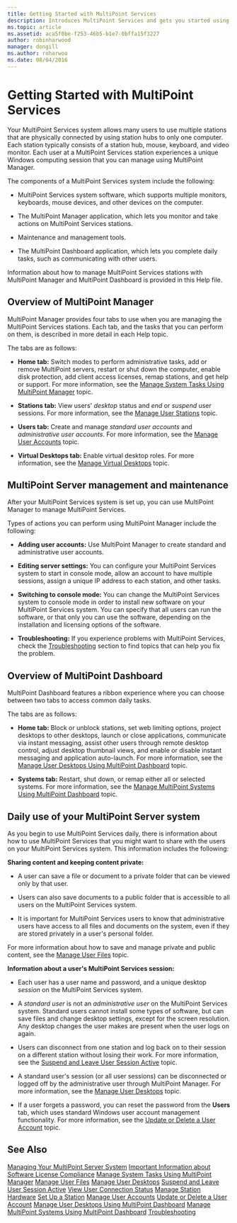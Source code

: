 ```yaml
---
title: Getting Started with MultiPoint Services
description: Introduces MultiPoint Services and gets you started using it.
ms.topic: article
ms.assetid: aca5f0be-f253-46b5-b1e7-0bffa15f3227
author: robinharwood
manager: dongill
ms.author: roharwoo
ms.date: 08/04/2016
---
```

# Getting Started with MultiPoint Services
Your MultiPoint Services system allows many users to use multiple stations that are physically connected by using station hubs to only one computer. Each station typically consists of a station hub, mouse, keyboard, and video monitor. Each user at a MultiPoint Services station experiences a unique Windows computing session that you can manage using MultiPoint Manager.

The components of a MultiPoint Services system include the following:

-   MultiPoint Services system software, which supports multiple monitors, keyboards, mouse devices, and other devices on the computer.

-   The MultiPoint Manager application, which lets you monitor and take actions on MultiPoint Services stations.

-   Maintenance and management tools.

-   The MultiPoint Dashboard application, which lets you complete daily tasks, such as communicating with other users.

Information about how to manage MultiPoint Services stations with MultiPoint Manager and MultiPoint Dashboard is provided in this Help file.

## Overview of MultiPoint Manager
MultiPoint Manager provides four tabs to use when you are managing the MultiPoint Services stations. Each tab, and the tasks that you can perform on them, is described in more detail in each Help topic.

The tabs are as follows:

-   **Home tab:** Switch modes to perform administrative tasks, add or remove MultiPoint servers, restart or shut down the computer, enable disk protection, add client access licenses, remap stations, and get help or support. For more information, see the [Manage System Tasks Using MultiPoint Manager](Manage-System-Tasks-Using-MultiPoint-Manager.md) topic.

-   **Stations tab:** View users' *desktop* status and *end* or *suspend* user sessions. For more information, see the [Manage User Stations](Manage-User-Stations.md) topic.

-   **Users tab:** Create and manage *standard user accounts* and *administrative user accounts*. For more information, see the [Manage User Accounts](Manage-User-Accounts.md) topic.

-   **Virtual Desktops tab:** Enable virtual desktop roles. For more information, see the [Manage Virtual Desktops](Manage-Virtual-Desktops.md) topic.

## MultiPoint Server management and maintenance
After your MultiPoint Services system is set up, you can use MultiPoint Manager to manage MultiPoint Services.

Types of actions you can perform using MultiPoint Manager include the following:

-   **Adding user accounts:** Use MultiPoint Manager to create standard and administrative user accounts.

-   **Editing server settings:** You can configure your MultiPoint Services system to start in console mode, allow an account to have multiple sessions, assign a unique IP address to each station, and other tasks.

-   **Switching to console mode:** You can change the MultiPoint Services system to console mode in order to install new software on your MultiPoint Services system. You can specify that all users can run the software, or that only you can use the software, depending on the installation and licensing options of the software.

-   **Troubleshooting:** If you experience problems with MultiPoint Services, check the [Troubleshooting](Troubleshooting.md) section to find topics that can help you fix the problem.

## Overview of MultiPoint Dashboard
MultiPoint Dashboard features a ribbon experience where you can choose between two tabs to access common daily tasks.

The tabs are as follows:

-   **Home tab:** Block or unblock stations, set web limiting options, project desktops to other desktops, launch or close applications, communicate via instant messaging, assist other users through remote desktop control, adjust desktop thumbnail views, and enable or disable instant messaging and application auto-launch. For more information, see the [Manage User Desktops Using MultiPoint Dashboard](Manage-User-Desktops-Using-MultiPoint-Dashboard.md) topic.

-   **Systems tab:** Restart, shut down, or remap either all or selected systems. For more information, see the [Manage MultiPoint Systems Using MultiPoint Dashboard](Manage-MultiPoint-Systems-Using-MultiPoint-Dashboard.md) topic.

## Daily use of your MultiPoint Server system
As you begin to use MultiPoint Services daily, there is information about how to use MultiPoint Services that you might want to share with the users on your MultiPoint Services system. This information includes the following:

**Sharing content and keeping content private:**

-   A user can save a file or document to a private folder that can be viewed only by that user.

-   Users can also save documents to a public folder that is accessible to all users on the MultiPoint Services system.

-   It is important for MultiPoint Services users to know that administrative users have access to all files and documents on the system, even if they are stored privately in a user's personal folder.

For more information about how to save and manage private and public content, see the [Manage User Files](Manage-User-Files.md) topic.

**Information about a user's MultiPoint Services session:**

-   Each user has a user name and password, and a unique desktop *session* on the MultiPoint Services system.

-   A *standard user* is not an *administrative user* on the MultiPoint Services system. Standard users cannot install some types of software, but can save files and change desktop settings, except for the screen resolution. Any desktop changes the user makes are present when the user logs on again.

-   Users can disconnect from one station and log back on to their session on a different station without losing their work. For more information, see the [Suspend and Leave User Session Active](Suspend-and-Leave-User-Session-Active.md) topic.

-   A standard user's session (or all user sessions) can be disconnected or logged off by the administrative user through MultiPoint Manager. For more information, see the [Manage User Desktops](manage-user-desktops-using-multipoint-dashboard.md) topic.

-   If a user forgets a password, you can reset the password from the **Users** tab, which uses standard Windows user account management functionality. For more information, see the [Update or Delete a User Account](Update-or-Delete-a-User-Account.md) topic.

## See Also
[Managing Your MultiPoint Server System](managing-your-multipoint-services-system.md)
[Important Information about Software License Compliance](./multipoint-software-license-compliance.md)
[Manage System Tasks Using MultiPoint Manager](Manage-System-Tasks-Using-MultiPoint-Manager.md)
[Manage User Files](Manage-User-Files.md)
[Manage User Desktops](manage-user-desktops-using-multipoint-dashboard.md)
[Suspend and Leave User Session Active](Suspend-and-Leave-User-Session-Active.md)
[View User Connection Status](View-User-Connection-Status.md)
[Manage Station Hardware](Manage-Station-Hardware.md)
[Set Up a Station](Set-Up-a-Station.md)
[Manage User Accounts](Manage-User-Accounts.md)
[Update or Delete a User Account](Update-or-Delete-a-User-Account.md)
[Manage User Desktops Using MultiPoint Dashboard](Manage-User-Desktops-Using-MultiPoint-Dashboard.md)
[Manage MultiPoint Systems Using MultiPoint Dashboard](Manage-MultiPoint-Systems-Using-MultiPoint-Dashboard.md)
[Troubleshooting](Troubleshooting.md)
